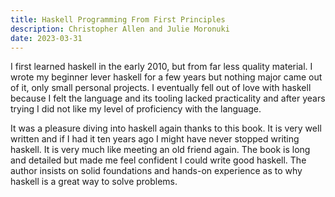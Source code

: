 ```yaml
---
title: Haskell Programming From First Principles
description: Christopher Allen and Julie Moronuki
date: 2023-03-31
---
```


I first learned haskell in the early 2010, but from far less quality material. I wrote my beginner lever haskell for a few years but nothing major came out of it, only small personal projects. I eventually fell out of love with haskell because I felt the language and its tooling lacked practicality and after years trying I did not like my level of proficiency with the language.

It was a pleasure diving into haskell again thanks to this book. It is very well written and if I had it ten years ago I might have never stopped writing haskell. It is very much like meeting an old friend again. The book is long and detailed but made me feel confident I could write good haskell. The author insists on solid foundations and hands-on experience as to why haskell is a great way to solve problems.